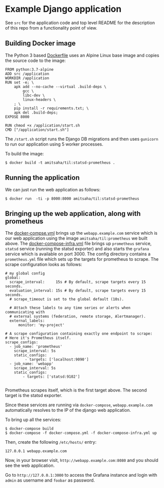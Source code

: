 # Example Django application

See `src` for the application code and top level README for the description of this repo from a functionality
point of view.


## Building Docker image

The Python 3 based [Dockerfile](Dockerfile) uses an Alpine Linux base image
and copies the source code to the image:

```
FROM python:3.7-alpine
ADD src /application
WORKDIR /application
RUN set -e; \
	apk add --no-cache --virtual .build-deps \
		gcc \
		libc-dev \
		linux-headers \
	; \
	pip install -r requirements.txt; \
	apk del .build-deps;
EXPOSE 8000

RUN chmod +x /application/start.sh
CMD ["/application/start.sh"]

```

The `/start.sh` script runs the Django DB migrations and then uses `gunicorn` to run our
application using 5 worker processes.

To build the image:

```
$ docker build -t amitsaha/til:statsd-prometheus .
```

## Running the application

We can just run the web application as follows:

```
$ docker run  -ti -p 8000:8000 amitsaha/til:statsd-prometheus
```

## Bringing up the web application, along with prometheus

The [docker-compse.yml](docker-compose.yml) brings up the `webapp.example.com` service which is our web application
using the image `amitsaha/til:prometheus` we built above. The [docker-compose-infra.yml](docker-compose-infra.yml)
file brings up `prometheus` service, `statsd` service (running the statsd exporter) and also starts the `grafana` service which
is available on port 3000. The config directory contains a `prometheus.yml` file
which sets up the targets for prometheus to scrape. The scrape configuration 
looks as follows:

```
# my global config
global:
  scrape_interval:     15s # By default, scrape targets every 15 seconds.
  evaluation_interval: 15s # By default, scrape targets every 15 seconds.
  # scrape_timeout is set to the global default (10s).

  # Attach these labels to any time series or alerts when communicating with
  # external systems (federation, remote storage, Alertmanager).
  external_labels:
      monitor: 'my-project'

# A scrape configuration containing exactly one endpoint to scrape:
# Here it's Prometheus itself.
scrape_configs:
  - job_name: 'prometheus'
    scrape_interval: 5s
    static_configs:
         - targets: ['localhost:9090']
  - job_name: 'webapp'
    scrape_interval: 5s
    static_configs:
        - targets: ['statsd:9102']


```

Prometheus scrapes itself, which is the first target above. The second target
is the statsd exporter.

Since these services are running via `docker-compose`, `webapp.example.com` automatically resolves to the IP of the django web application.

To bring up all the services:

```
$ docker-compose build
$ docker-compose -f docker-compose.yml -f docker-compose-infra.yml up
```

Then, create the following `/etc/hosts/` entry:

```
127.0.0.1 webapp.example.com
```

Now, in your browser visit, `http://webapp.example.com:8080` and you should see the web application.

Go to `http://127.0.0.1:3000` to access the Grafana instance and login with `admin` as username and 
`foobar` as password.